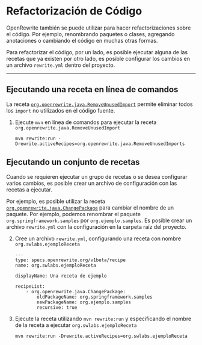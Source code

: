 # Refactorización de Código

OpenRewrite también se puede utilizar para hacer refactorizaciones sobre el código. Por ejemplo, renombrando paquetes o clases, agregando anotaciones o cambiando el código en muchas otras formas.

Para refactorizar el código, por un lado, es posible ejecutar alguna de las recetas que ya existen por otro lado, es posible configurar los cambios en un archivo `rewrite.yml` dentro del proyecto.

---

## Ejecutando una receta en línea de comandos

La receta [`org.openrewrite.java.RemoveUnusedImport`](https://docs.openrewrite.org/recipes/java/removeunusedimports) permite eliminar todos los `import` no utilizados en el código fuente. 

1. Ejecute `mvn` en línea de comandos para ejecutar la receta `org.openrewrite.java.RemoveUnusedImport`

    ```
    mvn rewrite:run -Drewrite.activeRecipes=org.openrewrite.java.RemoveUnusedImports
    ```


## Ejecutando un conjunto de recetas 

Cuando se requieren ejecutar un grupo de recetas o se desea configurar varios cambios, es posible crear un archivo de configuración con las recetas a ejecutar.

Por ejemplo, es posible utilizar la receta [`org.openrewrite.java.ChangePackage`](https://docs.openrewrite.org/recipes/java/changepackage) para cambiar el nombre de un paquete. Por ejemplo, podemos renombrar el paquete `org.springframework.samples` por `org.ejemplo.samples`. Es posible crear un archivo `rewrite.yml` con la configuración en la carpeta raíz del proyecto.

2. Cree un archivo `rewrite.yml`, configurando una receta con nombre `org.swlabs.ejemploReceta` 

    ```
    ---
    type: specs.openrewrite.org/v1beta/recipe
    name: org.swlabs.ejemploReceta

    displayName: Una receta de ejemplo
    
    recipeList:
        - org.openrewrite.java.ChangePackage:
            oldPackageName: org.springframework.samples
            newPackageName: org.ejemplo.samples
            recursive: true
    ```

3. Ejecute la receta utilizando `mvn rewrite:run` y especificando el nombre de la receta a ejecutar `org.swlabs.ejemploReceta`

    ```
    mvn rewrite:run -Drewrite.activeRecipes=org.swlabs.ejemploReceta
    ```

